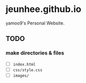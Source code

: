 # jeunhee.github.io

yamoo9's Personal Website.

## TODO

### make directories & files

- [ ] `index.html`
- [ ] `css/style.css`
- [ ] `images/`